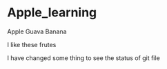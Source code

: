 # Apple_learning


Apple
Guava
Banana

I like these frutes

I have changed some thing to see the status of git file

